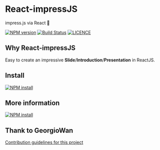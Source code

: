 # React-impressJS

impress.js via React :tada:

[![NPM version][npm-image]][npm-url]
[![Build Status][travis-image]][travis-url]
[![LICENCE][licence-image]][licence-url]

[npm-image]: https://img.shields.io/npm/v/react-impressjs.svg
[npm-url]: https://www.npmjs.com/package/react-impressjs
[travis-image]: https://travis-ci.org/GeorgioWan/react-impressjs.svg?branch=master
[travis-url]: https://travis-ci.org/GeorgioWan/react-impressjs
[licence-image]: https://img.shields.io/npm/l/react-impressjs.svg
[licence-url]: https://github.com/GeorgioWan/react-impressjs/blob/master/LICENSE

## Why React-impressJS

Easy to create an impressive **Slide**/**Introduction**/**Presentation** in ReactJS.

## Install

[![NPM install](https://nodei.co/npm/react-impressjs.png)](https://www.npmjs.com/package/react-impressjs)

## More information

[![NPM install](https://nodei.co/npm/react-impressjs.png)](https://github.com/georgiowan/react-impressjs)

## Thank to GeorgioWan
[Contribution guidelines for this project](docs/CONTRIBUTING.md)
